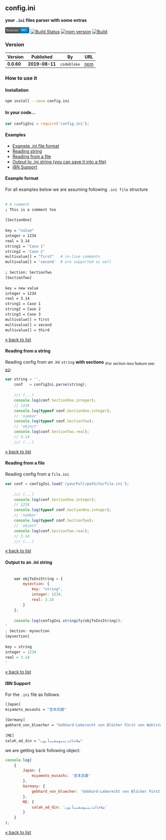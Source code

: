 config.ini
---

**your `.ini` files parser with some extras**


[![MIT License](https://raw.githubusercontent.com/martinswiderski/config.ini/master/mit-license.png)](LICENSE) [![Build Status](https://travis-ci.org/martinswiderski/config.ini.svg?branch=master)](https://travis-ci.org/martinswiderski/config.ini) [![npm version](https://badge.fury.io/js/config.ini.svg)](https://www.npmjs.com/package/config.ini) [![Build](https://ci.appveyor.com/api/projects/status/github/martinswiderski/config.ini?branch=master&svg=true&pendingText=Windows%20...&failingText=Windows%20failed&passingText=Windows%20OK)](https://ci.appveyor.com/project/martinswiderski/config-ini)


### Version

Version|Published|By|URL
--- | --- | --- | ---
**0.0.60** | **2019-08-11** | `codebloke` | [npm](https://www.npmjs.com/package/config.ini)

### How to use it

#### Installation

```bash
npm install --save config.ini
```
#### In your code...

```javascript 1.8
var configIni = require('config.ini');
```

#### <a name="examples"></a>Examples

 * [Example .ini file format](#ini)
 * [Reading string](#string)
 * [Reading from a file](#file)
 * [Output to .ini string (you can save it into a file)](#output)
 * [I8N Support](#i8n)


#### <a name="ini"></a>Example format

For all examples below we are assuming following `.ini file` structure

```bash

# A comment
; This is a comment too

[SectionOne]

key = "value"
integer = 1234
real = 3.14
string1 = "Case 1"
string2 = 'Case 2'
multivalue[] = "first"   # in-line comments
multivalue[] = 'second'  # are supported as well

; Section: SectionTwo
[SectionTwo]

key = new value
integer = 1234
real = 3.14
string1 = Case 1
string2 = Case 2
string3 = Case 3
multivalue[] = first
multivalue[] = second
multivalue[] = third

```
[&laquo; back to list](#examples)


#### <a name="string"></a>Reading from a string

Reading config from an .ini `string` **with sections** <sub>(For section-less feature see: [#2](https://github.com/martinswiderski/config.ini/issues/2))</sub>

```javascript 1.8
var string = '',
    conf   = configIni.parse(string);

    /// (...)
    console.log(conf.SectionOne.integer);
    // 1234
    console.log(typeof conf.SectionOne.integer);
    // 'number'
    console.log(typeof conf.SectionTwo);
    // 'object'
    console.log(conf.SectionTwo.real);
    // 3.14
    /// (...)
```
[&laquo; back to list](#examples)

#### <a name="file"></a>Reading from a file

Reading config from a `file.ini`

```javascript 1.8
var conf = configIni.load('/yourFull/path/to/file.ini');

    /// (...)
    console.log(conf.SectionOne.integer);
    // 1234
    console.log(typeof conf.SectionOne.integer);
    // 'number'
    console.log(typeof conf.SectionTwo);
    // 'object'
    console.log(conf.SectionTwo.real);
    // 3.14
    /// (...)
```

[&laquo; back to list](#examples)

#### <a name="output"></a>Output to an .ini string

```javascript 1.8

    var objToIniString = {
        mysection: {
            key: "string",
            integer: 1234,
            real: 3.14
        }
    };

    console.log(configIni.stringify(objToIniString));
'
; Section: mysection
[mysection]

key = string
integer = 1234
real = 3.14
'

```

[&laquo; back to list](#examples)

#### <a name="i8n"></a>I8N Support

For the `.ini` file as follows:

```bash
[Japan]
miyamoto_musashi = "宮本武蔵"

[Germany]
gebhard_von_bluecher = "Gebhard-Leberecht von Blücher Fürst von Wahlstatt"

[ME]
salah_ad_din = "صلاحالدينيوسفبنأيوب"
```

we are getting back following object:

```javascript 1.8
console.log(
    {
        Japan: {
            miyamoto_musashi: '宮本武蔵'
        },
        Germany: {
            gebhard_von_bluecher: 'Gebhard-Leberecht von Blücher Fürst von Wahlstatt'
        },
        ME: {
            salah_ad_din: 'صلاحالدينيوسفبنأيوب'
        }
    }
);
```

[&laquo; back to list](#examples)
